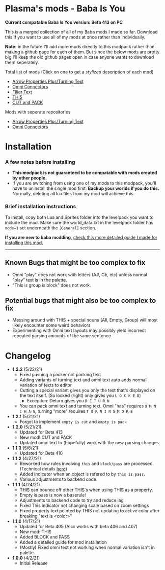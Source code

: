 # Plasma's mods - Baba Is You

**Current compatable Baba Is You version: Beta 413 on PC**

This is a merged collection of all of my Baba mods I made so far. Download this if you want to use all of my mods at once rather than individually.

**Note:** in the future I'll add more mods directly to this modpack rather than making a github page for each of them. But since the below mods are pretty big I'll keep the old github pages open in case anyone wants to download them seperately.

Total list of mods (Click on one to get a *stylized* description of each mod)
- [Arrow Properties Plus/Turning Text](docs/arrow_properties_plus.md)
- [Omni Connectors](docs/omni_connectors.md)
- [Filler Text](docs/filler_text.md)
- [THIS](docs/this.md)
- [CUT and PACK](docs/textcraft.md)

Mods with seperate repositories
- [Arrow Properties Plus/Turning Text](https://github.com/PlasmaFlare/Baba-Is-You-Arrow-Properties-Plus)
- [Omni Connectors](https://github.com/PlasmaFlare/Baba-Is-You-Mod-Omni-Connectors)


# Installation
### A few notes before installing
- **This modpack is not guaranteed to be compatable with mods created by other people.**
- If you are switching from using one of my mods to this modpack, you'll have to uninstall the single mod first. **Backup your worlds if you do this.** Normally, deleting all lua files from my mod will achieve this. 

### Brief installation instructions
To install, copy both Lua and Sprites folder into the levelpack you want to include the mod. Make sure the world_data.txt in the levelpack folder has `mods=1` set underneath the `[General]` section.

**If you are new to baba modding**, [check this more detailed guide I made for installing this mod.](docs/installation_guide.md)

----
## Known Bugs that might be too complex to fix
- Omni "play" does not work with letters (A#, Cb, etc) unless normal "play" text is in the palette.
- "This is group is block" does not work.
## Potential bugs that might also be too complex to fix
- Messing around with THIS + special nouns (All, Empty, Group) will most likely encounter some weird behaviors
- Experimenting with Omni text layouts may possibly yield incorrect repeated parsing amounts of the same sentence

# Changelog
- **1.2.2** (5/22/21)
  - Fixed pushing a packer not packing text
  - Adding variants of turning text and omni text auto adds normal variation of texts to editor
  - Cutting a special variant gives you only the text that's displayed on the text itself. (So locked (right) only gives you `L O C K E D`)
     - Exception: Deturn gives you `D E T U R N`
  - You can pack omni text and turning text. Omni "has" requires `O M N I H A S`, turning "more" requires `T U R N I N G M O R E`
- **1.2.1** (5/21/21)
  - Forgot to implement `empty is cut` and `empty is pack`
- **1.2.0** (5/21/21)
  - Updated for Beta 413
  - New mod! CUT and PACK
  - Updated omni text to (hopefully) work with the new parsing changes
- **1.1.3** (5/6/21)
  - Updated for Beta 410
- **1.1.2** (4/27/21)
  - Reworked how rules involving `this` and `block/pass` are processed. (Technical details [here](docs/this.md#block-and-pass-edge-cases))
  - Added indicator when an object is refered to by `this is pass`.
  - Various adjustments to backend code.
- **1.1.1** (4/24/21)
  - THIS can bounce off other THIS's when using THIS as a property.
  - Empty is pass is now a baserule!
  - Adjustments to backend code to try and reduce lag
  - Fixed This indicator not changing scale based on zoom settings
  - Fixed property text pointed by THIS not updating to active color after breaking "text is \<color\>"
- **1.1.0** (4/17/21)
  - Updated for Beta 405 (Also works with beta 406 and 407)
  - New mod: THIS
  - Added BLOCK and PASS
  - Added a detailed guide for mod installation
  - (Mostly) Fixed omni text not working when normal variation isn't in palette
- **1.0.0** (4/2/21)
  - Initial Release